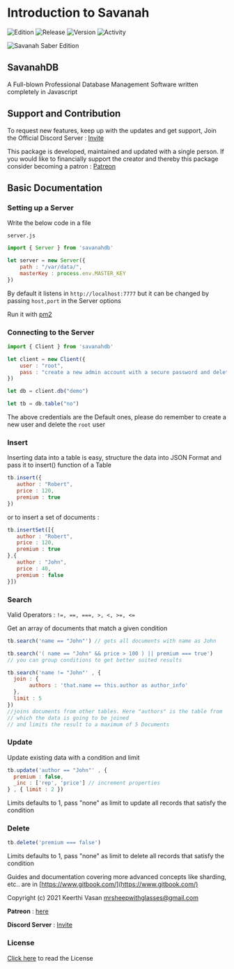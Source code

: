 # Introduction to Savanah

![Edition](https://img.shields.io/badge/Edition-Saber-orange) ![Release](https://img.shields.io/badge/Release-2-or) ![Version](https://img.shields.io/badge/Version-1.0.2-red) ![Activity](https://img.shields.io/badge/Supported-Yes-blueviolet)

![Savanah Saber Edition](https://thumbnails-photos.amazon.com/v1/thumbnail/C2yTitUIRBaD0CQj7YfquA?viewBox=2732%2C683&ownerId=A3VO5VGPW45J4C&groupShareToken=EATagQLXSwygHtzfVpFQWg.eZFEnJJ3az55bQOsuC80Gh)

## SavanahDB

A Full-blown Professional Database Management Software written completely in Javascript

## Support and Contribution

To request new features, keep up with the updates and get support, Join the Official Discord Server : [Invite](https://discord.com/invite/GBmMQd2xtB)

This package is developed, maintained and updated with a single person. If you would like to financially support the creator and thereby this package consider becoming a patron : [Patreon](https://www.patreon.com/savanah)

## Basic Documentation

### Setting up a Server

Write the below code in a file

`server.js`

```javascript
import { Server } from 'savanahdb'

let server = new Server({
    path : "/var/data/",
    masterKey : process.env.MASTER_KEY   
})
```

By default it listens in `http://localhost:7777` but it can be changed by passing `host,port` in the Server options

Run it with [pm2](https://npmjs.com/package/pm2)

### Connecting to the Server

```javascript
import { Client } from 'savanahdb'

let client = new Client({
    user : "root",
    pass : "create a new admin account with a secure password and delete this"   
})

let db = client.db("demo")

let tb = db.table("no")
```

The above credentials are the Default ones, please do remember to create a new user and delete the `root` user

### Insert

Inserting data into a table is easy, structure the data into JSON Format and pass it to insert\(\) function of a Table

```javascript
tb.insert({
   author : "Robert",
   price : 120,
   premium : true
})
```

or to insert a set of documents :

```javascript
tb.insertSet([{
   author : "Robert",
   price : 120,
   premium : true
},{
   author : "John",
   price : 40,
   premium : false
}])
```

### Search

Valid Operators : `!=, ==, ===, >, <, >=, <=`

Get an array of documents that match a given condition

```javascript
tb.search('name == "John"') // gets all documents with name as John

tb.search('( name == "John" && price > 100 ) || premium === true') 
// you can group conditions to get better suited results

tb.search('name != "John"' , {
  join : {
       authors : 'that.name == this.author as author_info'
  },
  limit : 5
})
//joins documents from other tables. Here "authors" is the table from 
// which the data is going to be joined
// and limits the result to a maximum of 5 Documents
```

### Update

Update existing data with a condition and limit

```javascript
tb.update('author == "John"' , {
  premium : false,
  _inc : ['rep', 'price'] // increment properties
} , { limit : 2 })
```

Limits defaults to 1, pass "none" as limit to update all records that satisfy the condition

### Delete

```javascript
tb.delete('premium === false')
```

Limits defaults to 1, pass "none" as limit to delete all records that satisfy the condition

Guides and documentation covering more advanced concepts like sharding, etc.. are in [https://www.gitbook.com/](https://www.gitbook.com/)

Copyright \(c\) 2021 Keerthi Vasan [mrsheepwithglasses@gmail.com](mailto:mrsheepwithglasses@gmail.com)

**Patreon** : [here](https://www.patreon.com/savanah)

**Discord Server** : [Invite](https://discord.com/invite/GBmMQd2xtB)

### License

[Click here](https://github.com/Nectres/savanah/blob/master/LICENSE.md) to read the License

